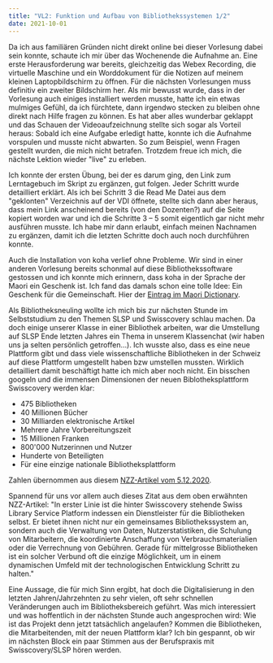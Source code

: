 ```yaml
---
title: "VL2: Funktion und Aufbau von Bibliothekssystemen 1/2"
date: 2021-10-01
---
```


Da ich aus familiären Gründen nicht direkt online bei dieser Vorlesung dabei sein konnte, schaute ich mir über das Wochenende die Aufnahme an. Eine erste Herausforderung war bereits, gleichzeitig das Webex Recording, die virtuelle Maschine und ein Worddokument für die Notizen auf meinem kleinen Laptopbildschirm zu öffnen. Für die nächsten Vorlesungen muss definitiv ein zweiter Bildschirm her. Als mir bewusst wurde, dass in der Vorlesung auch einiges installiert werden musste, hatte ich ein etwas mulmiges Gefühl, da ich fürchtete, dann irgendwo stecken zu bleiben ohne direkt nach Hilfe fragen zu können. Es hat aber alles wunderbar geklappt und das Schauen der Videoaufzeichnung stellte sich sogar als Vorteil heraus: Sobald ich eine Aufgabe erledigt hatte, konnte ich die Aufnahme vorspulen und musste nicht abwarten. So zum Beispiel, wenn Fragen gestellt wurden, die mich nicht betrafen. Trotzdem freue ich mich, die nächste Lektion wieder "live" zu erleben.
<p>
Ich konnte der ersten Übung, bei der es darum ging, den Link zum Lerntagebuch im Skript zu ergänzen, gut folgen. Jeder Schritt wurde detailliert erklärt. Als ich bei Schritt 3 die Read Me Datei aus dem "geklonten" Verzeichnis auf der VDI öffnete, stellte sich dann aber heraus, dass mein Link anscheinend bereits (von den Dozenten?) auf die Seite kopiert worden war und ich die Schritte 3 – 5 somit eigentlich gar nicht mehr ausführen musste. Ich habe mir dann erlaubt, einfach meinen Nachnamen zu ergänzen, damit ich die letzten Schritte doch auch noch durchführen konnte. 
<p>
Auch die Installation von koha verlief ohne Probleme. Wir sind in einer anderen Vorlesung bereits schonmal auf diese Bibliothekssoftware gestossen und ich konnte mich erinnern, dass koha in der Sprache der Maori ein Geschenk ist. Ich fand das damals schon eine tolle Idee: Ein Geschenk für die Gemeinschaft. Hier der <a href="https://maoridictionary.co.nz/search?&keywords=koha">Eintrag im Maori Dictionary</a>. 
<p>
Als Bibliotheksneuling wollte ich mich bis zur nächsten Stunde im Selbststudium zu den Themen SLSP und Swisscovery schlau machen. Da doch einige unserer Klasse in einer Bibliothek arbeiten, war die Umstellung auf SLSP Ende letzten Jahres ein Thema in unserem Klassenchat (wir haben uns ja selten persönlich getroffen…). Ich wusste also, dass es eine neue Plattform gibt und dass viele wissenschaftliche Bibliotheken in der Schweiz auf diese Plattform umgestellt haben bzw umstellen mussten. Wirklich detailliert damit beschäftigt hatte ich mich aber noch nicht. Ein bisschen googeln und die immensen Dimensionen der neuen Biblotheksplattform Swisscovery werden klar:
<ul>
  <li>475 Bibliotheken</li>
  <li>40 Millionen Bücher</li>
  <li>30 Milliarden elektronische Artikel</li>
  <li>Mehrere Jahre Vorbereitungszeit</li>
  <li>15 Millionen Franken</li>
  <li>800'000 Nutzerinnen und Nutzer</li>
  <li>Hunderte von Beteiligten</li>
  <li>Für eine einzige nationale Bibliotheksplattform</li>
</ul> 
Zahlen übernommen aus diesem <a href="https://nzzas.nzz.ch/wissen/swisscovery-die-schweiz-wird-zu-einer-einzigen-bibliothek-ld.1590440">NZZ-Artikel vom 5.12.2020</a>. 
<p>
Spannend für uns vor allem auch dieses Zitat aus dem oben erwähnten NZZ-Artikel: "In erster Linie ist die hinter Swisscovery stehende Swiss Library Service Platform indessen ein Dienstleister für die Bibliotheken selbst. Er bietet ihnen nicht nur ein gemeinsames Bibliothekssystem an, sondern auch die Verwaltung von Daten, Nutzerstatistiken, die Schulung von Mitarbeitern, die koordinierte Anschaffung von Verbrauchsmaterialien oder die Verrechnung von Gebühren. Gerade für mittelgrosse Bibliotheken ist ein solcher Verbund oft die einzige Möglichkeit, um in einem dynamischen Umfeld mit der technologischen Entwicklung Schritt zu halten."
<p>
Eine Aussage, die für mich Sinn ergibt, hat doch die Digitalisierung in den letzten Jahren/Jahrzehnten zu sehr vielen, oft sehr schnellen Veränderungen auch im Bibliotheksbereich geführt. Was mich interessiert und was hoffentlich in der nächsten Stunde auch angesprochen wird: Wie ist das Projekt denn jetzt tatsächlich angelaufen? Kommen die Bibliotheken, die Mitarbeitenden, mit der neuen Plattform klar? Ich bin gespannt, ob wir im nächsten Block ein paar Stimmen aus der Berufspraxis mit Swisscovery/SLSP hören werden.
